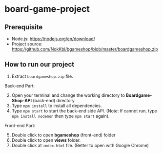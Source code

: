 # board-game-project

## Prerequisite
- Node.js: https://nodejs.org/en/download/
- Project source: https://github.com/NokKbl/bgameshop/blob/master/boardgameshop.zip

## How to run our project
1. Extract `boardgameshop.zip` file.

Back-end Part:

2. Open your terminal and change the working directory to **Boardgame-Shop-API** (back-end) directory.
3. Type `npm install` to install all dependencies.
4. Type `npm start` to start the back-end side API. (Note: If cannot run, type `npm install nodemon` then type `npm start` again).

Front-end Part:

5. Double click to open **bgameshop** (front-end) folder
6. Double click to open **views** folder.
7. Double click at `index.html` file. (Better to open with Google Chrome)